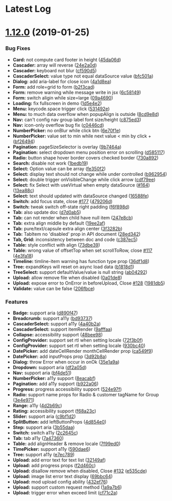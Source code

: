 # Latest Log 

# [1.12.0](https://github.com/alibaba-fusion/next/compare/1.11.11...1.12.0) (2019-01-25)


### Bug Fixes

* **Card:**  not compute card footer in height ([45da06d](https://github.com/alibaba-fusion/next/commit/45da06d))
* **Cascader:** array will reverse ([24e2a0d](https://github.com/alibaba-fusion/next/commit/24e2a0d))
* **Cascader:** keyboard not blur ([cf590d5](https://github.com/alibaba-fusion/next/commit/cf590d5))
* **CascaderSelect:** value type not equal dataSource value ([bfc501a](https://github.com/alibaba-fusion/next/commit/bfc501a))
* **Dialog:** add aria-label for close icon ([4a1d8ea](https://github.com/alibaba-fusion/next/commit/4a1d8ea))
* **Form:** add role=grid to form ([b2f3cad](https://github.com/alibaba-fusion/next/commit/b2f3cad))
* **Form:** remove warning while message write in jsx ([6c58149](https://github.com/alibaba-fusion/next/commit/6c58149))
* **Form:** switch aligin while size=large ([09a4690](https://github.com/alibaba-fusion/next/commit/09a4690))
* **Loading:** fix fullscreen in demo ([1d5e4e2](https://github.com/alibaba-fusion/next/commit/1d5e4e2))
* **Menu:** keycode.space trigger click ([531492e](https://github.com/alibaba-fusion/next/commit/531492e))
* **Menu:** to much data overflow when popupAlign is outside ([8cd9e8d](https://github.com/alibaba-fusion/next/commit/8cd9e8d))
* **Nav:** can't config nav group label font size/height ([c875ed3](https://github.com/alibaba-fusion/next/commit/c875ed3))
* **Nav:** icon-only overflow bug fix ([c0446cd](https://github.com/alibaba-fusion/next/commit/c0446cd))
* **NumberPicker:** no onBlur while click btn ([6e70f1e](https://github.com/alibaba-fusion/next/commit/6e70f1e))
* **NumberPicker:** value set to min while next value < min by click + ([bf26494](https://github.com/alibaba-fusion/next/commit/bf26494))
* **Pagination:** pageSizeSelector is overlay ([9b7464a](https://github.com/alibaba-fusion/next/commit/9b7464a))
* **Pagination:** select dropdown menu position error on scrolling ([d585117](https://github.com/alibaba-fusion/next/commit/d585117))
* **Radio:** button shape hover border covers checked border ([730a892](https://github.com/alibaba-fusion/next/commit/730a892))
* **Search:** disable not work ([1bedb19](https://github.com/alibaba-fusion/next/commit/1bedb19))
* **Select:**  Option value can be array ([fe350f2](https://github.com/alibaba-fusion/next/commit/fe350f2))
* **Select:** display text should not change while under controlled ([b962954](https://github.com/alibaba-fusion/next/commit/b962954))
* **Select:** double trigger onVisibleChange while click arrow ([cdf79ee](https://github.com/alibaba-fusion/next/commit/cdf79ee))
* **Select:** fix Select with useVirtual when empty dataSource ([#164](https://github.com/alibaba-fusion/next/issues/164)) ([13ea88c](https://github.com/alibaba-fusion/next/commit/13ea88c))
* **Select:** text should updated with dataSource changed ([16588fe](https://github.com/alibaba-fusion/next/commit/16588fe))
* **Switch:** add focus state, close [#177](https://github.com/alibaba-fusion/next/issues/177) ([479206d](https://github.com/alibaba-fusion/next/commit/479206d))
* **Switch:** tweak switch off-state right padding ([f6f898d](https://github.com/alibaba-fusion/next/commit/f6f898d))
* **Tab:** also update doc ([d7d0ab5](https://github.com/alibaba-fusion/next/commit/d7d0ab5))
* **Tab:** can not render when child have null item ([247e8cb](https://github.com/alibaba-fusion/next/commit/247e8cb))
* **Tab:** extra align middle by default ([19ee2af](https://github.com/alibaba-fusion/next/commit/19ee2af))
* **Tab:** pure/text/capsule extra align center ([3f3282b](https://github.com/alibaba-fusion/next/commit/3f3282b))
* **Tab:** TabItem no 'disabled' prop in API document ([28ed342](https://github.com/alibaba-fusion/next/commit/28ed342))
* **Tab, Grid:** inconsistency between doc and code ([c387ec5](https://github.com/alibaba-fusion/next/commit/c387ec5))
* **Table:** style conflict with align ([73dbe39](https://github.com/alibaba-fusion/next/commit/73dbe39))
* **Table:** wrong value of offsetTop when set scrollToRow, close [#117](https://github.com/alibaba-fusion/next/issues/117) ([4e3fa18](https://github.com/alibaba-fusion/next/commit/4e3fa18))
* **Timeline:** timline-item warning  has function type prop ([36df1d8](https://github.com/alibaba-fusion/next/commit/36df1d8))
* **Tree:** expandKeys will reset on async load data ([b1818d1](https://github.com/alibaba-fusion/next/commit/b1818d1))
* **TreeSelect:** support defaultValue/value  is null string ([ab04292](https://github.com/alibaba-fusion/next/commit/ab04292))
* **Upload:** allow remove file when disabled ([0a01de8](https://github.com/alibaba-fusion/next/commit/0a01de8))
* **Upload:** expose error to OnError in beforeUpload, Close [#128](https://github.com/alibaba-fusion/next/issues/128) ([1981db5](https://github.com/alibaba-fusion/next/commit/1981db5))
* **Validate:** value can be false ([206fbce](https://github.com/alibaba-fusion/next/commit/206fbce))


### Features

* **Badge:** support aria ([d890f47](https://github.com/alibaba-fusion/next/commit/d890f47))
* **Breadcrumb:** support a11y ([bd93737](https://github.com/alibaba-fusion/next/commit/bd93737))
* **CascaderSelect:** support a11y ([4a40b2a](https://github.com/alibaba-fusion/next/commit/4a40b2a))
* **CascaderSelect:** support itemRender ([9afffaa](https://github.com/alibaba-fusion/next/commit/9afffaa))
* **Collapse:** accessibility support ([48bee98](https://github.com/alibaba-fusion/next/commit/48bee98))
* **ConfigProvider:** support set rtl when setting locale ([72f3b0f](https://github.com/alibaba-fusion/next/commit/72f3b0f))
* **ConfigProvider:** support set rtl when setting locale ([930bc40](https://github.com/alibaba-fusion/next/commit/930bc40))
* **DatePicker:** add dateCellRender monthCellRender prop ([ca549f9](https://github.com/alibaba-fusion/next/commit/ca549f9))
* **DatePicker:** add inputProps prop ([3d92b8a](https://github.com/alibaba-fusion/next/commit/3d92b8a))
* **Dialog:** throw Error when occur in onOk ([35e1a9a](https://github.com/alibaba-fusion/next/commit/35e1a9a))
* **Dropdown:** support aria ([df2a05d](https://github.com/alibaba-fusion/next/commit/df2a05d))
* **Nav:** support aria ([bf4de51](https://github.com/alibaba-fusion/next/commit/bf4de51))
* **NumberPicker:** a11y support ([8eacabf](https://github.com/alibaba-fusion/next/commit/8eacabf))
* **Pagination:** add a11y support ([b922a06](https://github.com/alibaba-fusion/next/commit/b922a06))
* **Progress:** progress accessibility support ([524e97f](https://github.com/alibaba-fusion/next/commit/524e97f))
* **Radio:** support name props for Radio & customer tagName for Group ([3e4e971](https://github.com/alibaba-fusion/next/commit/3e4e971))
* **Range:** a11y ([4d2b69c](https://github.com/alibaba-fusion/next/commit/4d2b69c))
* **Rating:** accessibility support ([f68a23c](https://github.com/alibaba-fusion/next/commit/f68a23c))
* **Slider:** support aria ([c9bf1d2](https://github.com/alibaba-fusion/next/commit/c9bf1d2))
* **SplitButton:** add leftButtonProps ([4d854e0](https://github.com/alibaba-fusion/next/commit/4d854e0))
* **Step:** support aria ([3b55daa](https://github.com/alibaba-fusion/next/commit/3b55daa))
* **Switch:** switch a11y ([2c2645c](https://github.com/alibaba-fusion/next/commit/2c2645c))
* **Tab:** tab a11y ([7a47360](https://github.com/alibaba-fusion/next/commit/7a47360))
* **Table:** add alignHeader & remove locale ([7f99ed0](https://github.com/alibaba-fusion/next/commit/7f99ed0))
* **TimePicker:** support a11y ([590dae6](https://github.com/alibaba-fusion/next/commit/590dae6))
* **Tree:** support a11y ([e7ec789](https://github.com/alibaba-fusion/next/commit/e7ec789))
* **Upload:** add error text for text list ([32149af](https://github.com/alibaba-fusion/next/commit/32149af))
* **Upload:** add progress props ([f2d460c](https://github.com/alibaba-fusion/next/commit/f2d460c))
* **Upload:** disallow remove when disabled, Close [#132](https://github.com/alibaba-fusion/next/issues/132) ([e535cde](https://github.com/alibaba-fusion/next/commit/e535cde))
* **Upload:** image list error text display ([69bbc64](https://github.com/alibaba-fusion/next/commit/69bbc64))
* **Upload:** mod upload config ability ([432ef76](https://github.com/alibaba-fusion/next/commit/432ef76))
* **Upload:** support custom request method ([1a9a7b6](https://github.com/alibaba-fusion/next/commit/1a9a7b6))
* **Upload:** trigger error when exceed limit ([cf71c2a](https://github.com/alibaba-fusion/next/commit/cf71c2a))


